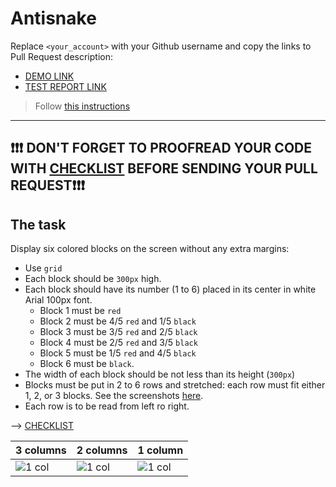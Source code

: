 # Antisnake
Replace `<your_account>` with your Github username and copy the links to Pull Request description:
- [DEMO LINK](https://d-hubych.github.io/layout_antisnake/)
- [TEST REPORT LINK](https://d-hubych.github.io/layout_antisnake/report/html_report/)

> Follow [this instructions](https://github.com/mate-academy/layout_task-guideline#how-to-solve-the-layout-tasks-on-github)
___

## ❗️❗️❗️ DON'T FORGET TO PROOFREAD YOUR CODE WITH [CHECKLIST](https://github.com/mate-academy/layout_antisnake/blob/master/checklist.md) BEFORE SENDING YOUR PULL REQUEST❗️❗️❗️

## The task
Display six colored blocks on the screen without any extra margins:

+ Use `grid`
+ Each block should be `300px` high.
+ Each block should have its number (1 to 6) placed in its center in white Arial 100px font.
  + Block 1 must be `red`
  + Block 2 must be 4/5 `red` and 1/5 `black`
  + Block 3 must be 3/5 `red` and 2/5 `black`
  + Block 4 must be 2/5 `red` and 3/5 `black`
  + Block 5 must be 1/5 `red` and 4/5 `black`
  + Block 6 must be `black`.
+ The width of each block should be not less than its height (`300px`)
+ Blocks must be put in 2 to 6 rows and stretched: each row must fit either 1, 2, or 3 blocks.
  See the screenshots [here](./reference).
+ Each row is to be read from left ro right.

--> [CHECKLIST](https://github.com/mate-academy/layout_antisnake/blob/master/checklist.md)

| 3 columns | 2 columns | 1 column |
| --------- | --------- | -------- |
| ![1 col](./reference/900.png) | ![1 col](./reference/750.png) | ![1 col](./reference/450.png) |
